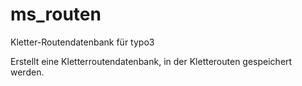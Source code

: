# ms_routen
Kletter-Routendatenbank für typo3

Erstellt eine Kletterroutendatenbank, in der Kletterouten gespeichert werden.
